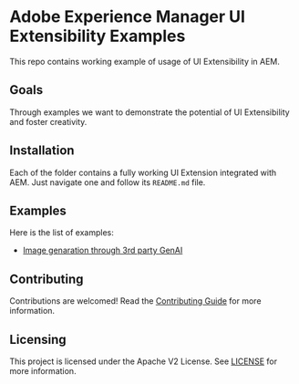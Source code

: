 # Adobe Experience Manager UI Extensibility Examples

This repo contains working example of usage of UI Extensibility in AEM.

## Goals

Through examples we want to demonstrate the potential of UI Extensibility and foster
creativity.


## Installation

Each of the folder contains a fully working UI Extension integrated with AEM. Just navigate one 
and follow its `README.md` file.

## Examples

Here is the list of examples:
- [Image genaration through 3rd party GenAI](./openai-dalle-content-fragment-admin/)


## Contributing

Contributions are welcomed! Read the [Contributing Guide](./.github/CONTRIBUTING.md) for more information.

## Licensing

This project is licensed under the Apache V2 License. See [LICENSE](LICENSE) for more information.